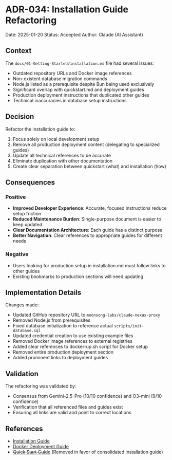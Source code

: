 # ADR-034: Installation Guide Refactoring

Date: 2025-01-20
Status: Accepted
Author: Claude (AI Assistant)

## Context

The `docs/01-Getting-Started/installation.md` file had several issues:

- Outdated repository URLs and Docker image references
- Non-existent database migration commands
- Node.js listed as a prerequisite despite Bun being used exclusively
- Significant overlap with quickstart.md and deployment guides
- Production deployment instructions that duplicated other guides
- Technical inaccuracies in database setup instructions

## Decision

Refactor the installation guide to:

1. Focus solely on local development setup
2. Remove all production deployment content (delegating to specialized guides)
3. Update all technical references to be accurate
4. Eliminate duplication with other documentation
5. Create clear separation between quickstart (what) and installation (how)

## Consequences

### Positive

- **Improved Developer Experience**: Accurate, focused instructions reduce setup friction
- **Reduced Maintenance Burden**: Single-purpose document is easier to keep updated
- **Clear Documentation Architecture**: Each guide has a distinct purpose
- **Better Navigation**: Clear references to appropriate guides for different needs

### Negative

- Users looking for production setup in installation.md must follow links to other guides
- Existing bookmarks to production sections will need updating

## Implementation Details

Changes made:

- Updated GitHub repository URL to `moonsong-labs/claude-nexus-proxy`
- Removed Node.js from prerequisites
- Fixed database initialization to reference actual `scripts/init-database.sql`
- Updated credential creation to use existing example files
- Removed Docker image references to external registries
- Added clear references to docker-up.sh script for Docker setup
- Removed entire production deployment section
- Added prominent links to deployment guides

## Validation

The refactoring was validated by:

- Consensus from Gemini-2.5-Pro (10/10 confidence) and O3-mini (9/10 confidence)
- Verification that all referenced files and guides exist
- Ensuring all links are valid and point to correct locations

## References

- [Installation Guide](../../01-Getting-Started/installation.md)
- [Docker Deployment Guide](../../03-Operations/deployment/docker.md)
- ~~[Quick Start Guide](../../00-Overview/quickstart.md)~~ (Removed in favor of consolidated installation guide)

